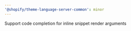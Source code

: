```yaml
---
'@shopify/theme-language-server-common': minor
---
```


Support code completion for inline snippet render arguments
